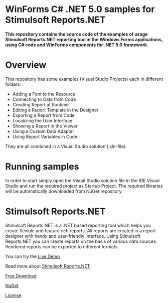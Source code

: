 # WinForms C# .NET 5.0 samples for Stimulsoft Reports.NET

#### This repository contains the source code of the examples of usage Stimulsoft Reports.NET reporting tool in the Windows Forms applications, using C# code and WinForms components for .NET 5.0 framework.

# Overview
This repository has some examples (Visual Studio Projects) each in different folders:
* Adding a Font to the Resource
* Connecting to Data from Code
* Creating Report at Runtime
* Editing a Report Template in the Designer
* Exporting a Report from Code
* Localizing the User Interface
* Showing a Report in the Viewer
* Using a Custom Data Adapter
* Using Report Variables in Code

They are all combined in a Visual Studio solution (.sln-file).

# Running samples
In order to start simply open the Visual Studio solution file in the IDE Visual Studio and run the required project as Startup Project. The required libraries will be automatically downloaded from NuGet repository.

# Stimulsoft Reports.NET
Stimulsoft Reports.NET is a .NET based reporting tool which helps you create flexible and feature rich reports. All reports are created in a report designer with handy and user-friendly interface. Using Stimulsoft Reports.NET you can create reports on the basis of various data sources. Rendered reports can be exported to different formats.

You can try the [Live Demo](http://demo.stimulsoft.com/#Net)

Read more about [Stimulsoft Reports.NET](https://www.stimulsoft.com/en/products/reports-net)

[Free Download](https://www.stimulsoft.com/en/downloads)

[NuGet](https://www.nuget.org/packages/Stimulsoft.Reports.Net)

[License](LICENSE.md)

